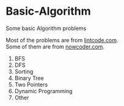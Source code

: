 # Basic-Algorithm

Some basic Algorithm problems

Most of the problems are from [lintcode.com](https://www.lintcode.com).  
Some of them are from [nowcoder.com](https://www.nowcoder.com).

1. BFS
2. DFS
3. Sorting
4. Binary Tree
5. Two Pointers
6. Dynamic Programming
7. Other
